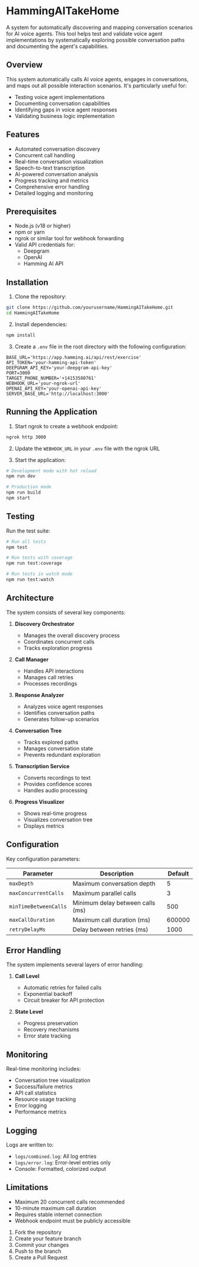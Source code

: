 # HammingAITakeHome

A system for automatically discovering and mapping conversation scenarios for AI voice agents. This tool helps test and validate voice agent implementations by systematically exploring possible conversation paths and documenting the agent's capabilities.

## Overview

This system automatically calls AI voice agents, engages in conversations, and maps out all possible interaction scenarios. It's particularly useful for:

- Testing voice agent implementations
- Documenting conversation capabilities
- Identifying gaps in voice agent responses
- Validating business logic implementation

## Features

- Automated conversation discovery
- Concurrent call handling
- Real-time conversation visualization
- Speech-to-text transcription
- AI-powered conversation analysis
- Progress tracking and metrics
- Comprehensive error handling
- Detailed logging and monitoring

## Prerequisites

- Node.js (v18 or higher)
- npm or yarn
- ngrok or similar tool for webhook forwarding
- Valid API credentials for:
  - Deepgram
  - OpenAI
  - Hamming AI API

## Installation

1. Clone the repository:

```bash
git clone https://github.com/yourusername/HammingAITakeHome.git
cd HammingAITakeHome
```

2. Install dependencies:

```bash
npm install
```

3. Create a `.env` file in the root directory with the following configuration:

```env
BASE_URL='https://app.hamming.ai/api/rest/exercise'
API_TOKEN='your-hamming-api-token'
DEEPGRAM_API_KEY='your-deepgram-api-key'
PORT=3000
TARGET_PHONE_NUMBER='+14153580761'
WEBHOOK_URL='your-ngrok-url'
OPENAI_API_KEY='your-openai-api-key'
SERVER_BASE_URL='http://localhost:3000'
```

## Running the Application

1. Start ngrok to create a webhook endpoint:

```bash
ngrok http 3000
```

2. Update the `WEBHOOK_URL` in your `.env` file with the ngrok URL

3. Start the application:

```bash
# Development mode with hot reload
npm run dev

# Production mode
npm run build
npm start
```

## Testing

Run the test suite:

```bash
# Run all tests
npm test

# Run tests with coverage
npm run test:coverage

# Run tests in watch mode
npm run test:watch
```

## Architecture

The system consists of several key components:

1. **Discovery Orchestrator**

   - Manages the overall discovery process
   - Coordinates concurrent calls
   - Tracks exploration progress

2. **Call Manager**

   - Handles API interactions
   - Manages call retries
   - Processes recordings

3. **Response Analyzer**

   - Analyzes voice agent responses
   - Identifies conversation paths
   - Generates follow-up scenarios

4. **Conversation Tree**

   - Tracks explored paths
   - Manages conversation state
   - Prevents redundant exploration

5. **Transcription Service**

   - Converts recordings to text
   - Provides confidence scores
   - Handles audio processing

6. **Progress Visualizer**
   - Shows real-time progress
   - Visualizes conversation tree
   - Displays metrics

## Configuration

Key configuration parameters:

| Parameter             | Description                      | Default |
| --------------------- | -------------------------------- | ------- |
| `maxDepth`            | Maximum conversation depth       | 5       |
| `maxConcurrentCalls`  | Maximum parallel calls           | 3       |
| `minTimeBetweenCalls` | Minimum delay between calls (ms) | 500     |
| `maxCallDuration`     | Maximum call duration (ms)       | 600000  |
| `retryDelayMs`        | Delay between retries (ms)       | 1000    |

## Error Handling

The system implements several layers of error handling:

1. **Call Level**

   - Automatic retries for failed calls
   - Exponential backoff
   - Circuit breaker for API protection

2. **State Level**
   - Progress preservation
   - Recovery mechanisms
   - Error state tracking

## Monitoring

Real-time monitoring includes:

- Conversation tree visualization
- Success/failure metrics
- API call statistics
- Resource usage tracking
- Error logging
- Performance metrics

## Logging

Logs are written to:

- `logs/combined.log`: All log entries
- `logs/error.log`: Error-level entries only
- Console: Formatted, colorized output

## Limitations

- Maximum 20 concurrent calls recommended
- 10-minute maximum call duration
- Requires stable internet connection
- Webhook endpoint must be publicly accessible

1. Fork the repository
2. Create your feature branch
3. Commit your changes
4. Push to the branch
5. Create a Pull Request
